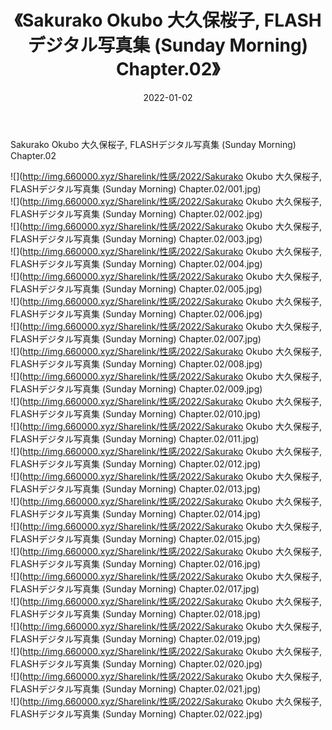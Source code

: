 ﻿---
layout: post
title:  《Sakurako Okubo 大久保桜子, FLASHデジタル写真集 (Sunday Morning) Chapter.02》
date:   2022-01-02
img: http://img.660000.xyz/Sharelink/性感/2022/Sakurako Okubo 大久保桜子, FLASHデジタル写真集 (Sunday Morning) Chapter.02/000.jpg
categories: [美女, 清纯, 唯美]
---

Sakurako Okubo 大久保桜子, FLASHデジタル写真集 (Sunday Morning) Chapter.02

  ![](http://img.660000.xyz/Sharelink/性感/2022/Sakurako Okubo 大久保桜子, FLASHデジタル写真集 (Sunday Morning) Chapter.02/001.jpg) <br> ![](http://img.660000.xyz/Sharelink/性感/2022/Sakurako Okubo 大久保桜子, FLASHデジタル写真集 (Sunday Morning) Chapter.02/002.jpg) <br> ![](http://img.660000.xyz/Sharelink/性感/2022/Sakurako Okubo 大久保桜子, FLASHデジタル写真集 (Sunday Morning) Chapter.02/003.jpg) <br> ![](http://img.660000.xyz/Sharelink/性感/2022/Sakurako Okubo 大久保桜子, FLASHデジタル写真集 (Sunday Morning) Chapter.02/004.jpg) <br> ![](http://img.660000.xyz/Sharelink/性感/2022/Sakurako Okubo 大久保桜子, FLASHデジタル写真集 (Sunday Morning) Chapter.02/005.jpg) <br> ![](http://img.660000.xyz/Sharelink/性感/2022/Sakurako Okubo 大久保桜子, FLASHデジタル写真集 (Sunday Morning) Chapter.02/006.jpg) <br> ![](http://img.660000.xyz/Sharelink/性感/2022/Sakurako Okubo 大久保桜子, FLASHデジタル写真集 (Sunday Morning) Chapter.02/007.jpg) <br> ![](http://img.660000.xyz/Sharelink/性感/2022/Sakurako Okubo 大久保桜子, FLASHデジタル写真集 (Sunday Morning) Chapter.02/008.jpg) <br> ![](http://img.660000.xyz/Sharelink/性感/2022/Sakurako Okubo 大久保桜子, FLASHデジタル写真集 (Sunday Morning) Chapter.02/009.jpg) <br> ![](http://img.660000.xyz/Sharelink/性感/2022/Sakurako Okubo 大久保桜子, FLASHデジタル写真集 (Sunday Morning) Chapter.02/010.jpg) <br> ![](http://img.660000.xyz/Sharelink/性感/2022/Sakurako Okubo 大久保桜子, FLASHデジタル写真集 (Sunday Morning) Chapter.02/011.jpg) <br> ![](http://img.660000.xyz/Sharelink/性感/2022/Sakurako Okubo 大久保桜子, FLASHデジタル写真集 (Sunday Morning) Chapter.02/012.jpg) <br> ![](http://img.660000.xyz/Sharelink/性感/2022/Sakurako Okubo 大久保桜子, FLASHデジタル写真集 (Sunday Morning) Chapter.02/013.jpg) <br> ![](http://img.660000.xyz/Sharelink/性感/2022/Sakurako Okubo 大久保桜子, FLASHデジタル写真集 (Sunday Morning) Chapter.02/014.jpg) <br> ![](http://img.660000.xyz/Sharelink/性感/2022/Sakurako Okubo 大久保桜子, FLASHデジタル写真集 (Sunday Morning) Chapter.02/015.jpg) <br> ![](http://img.660000.xyz/Sharelink/性感/2022/Sakurako Okubo 大久保桜子, FLASHデジタル写真集 (Sunday Morning) Chapter.02/016.jpg) <br> ![](http://img.660000.xyz/Sharelink/性感/2022/Sakurako Okubo 大久保桜子, FLASHデジタル写真集 (Sunday Morning) Chapter.02/017.jpg) <br> ![](http://img.660000.xyz/Sharelink/性感/2022/Sakurako Okubo 大久保桜子, FLASHデジタル写真集 (Sunday Morning) Chapter.02/018.jpg) <br> ![](http://img.660000.xyz/Sharelink/性感/2022/Sakurako Okubo 大久保桜子, FLASHデジタル写真集 (Sunday Morning) Chapter.02/019.jpg) <br> ![](http://img.660000.xyz/Sharelink/性感/2022/Sakurako Okubo 大久保桜子, FLASHデジタル写真集 (Sunday Morning) Chapter.02/020.jpg) <br> ![](http://img.660000.xyz/Sharelink/性感/2022/Sakurako Okubo 大久保桜子, FLASHデジタル写真集 (Sunday Morning) Chapter.02/021.jpg) <br> ![](http://img.660000.xyz/Sharelink/性感/2022/Sakurako Okubo 大久保桜子, FLASHデジタル写真集 (Sunday Morning) Chapter.02/022.jpg) <br>